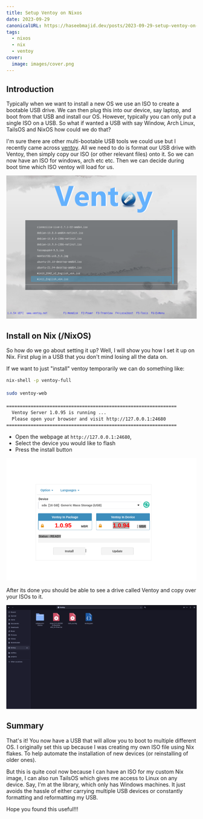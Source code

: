 ```yaml
---
title: Setup Ventoy on Nixos
date: 2023-09-29
canonicalURL: https://haseebmajid.dev/posts/2023-09-29-setup-ventoy-on-nixos
tags:
  - nixos
  - nix
  - ventoy
cover:
  image: images/cover.png
---
```


## Introduction

Typically when we want to install a new OS we use an ISO to create a bootable USB drive. We can then plug this into
our device, say laptop, and boot from that USB and install our OS. However, typically you can only put a single ISO on
a USB. So what if wanted a USB with say Window, Arch Linux, TailsOS and NixOS how could we do that?

I'm sure there are other multi-bootable USB tools we could use but I recently came across [ventoy](https://www.ventoy.net/).
All we need to do is format our USB drive with Ventoy, then simply copy our ISO (or other relevant files) onto it.
So we can now have an ISO for windows, arch etc etc. Then we can decide during boot time which ISO ventoy will load
for us.

![Boot](images/boot.png)

## Install on Nix (/NixOS)

So how do we go about setting it up? Well, I will show you how I set it up on Nix. First plug in a USB that you don't
mind losing all the data on.

If we want to just "install" ventoy temporarily we can do something like:

```bash
nix-shell -p ventoy-full

sudo ventoy-web

===============================================================
  Ventoy Server 1.0.95 is running ...
  Please open your browser and visit http://127.0.0.1:24680
===============================================================
```

- Open the webpage at `http://127.0.0.1:24680`,
- Select the device you would like to flash
- Press the install button

![Ventoy Web](images/web.png)

After its done you should be able to see a drive called Ventoy and copy over your ISOs to it.

![Copy ISOs to Ventoy](images/files.png)

## Summary

That's it! You now have a USB that will allow you to boot to multiple different OS. I originally set this up because
I was creating my own ISO file using Nix flakes. To help automate the installation of new devices (or reinstalling of older ones).

But this is quite cool now because I can have an ISO for my custom Nix image, I can also run TailsOS which gives me
access to Linux on any device. Say, I'm at the library, which only has Windows machines. It just avoids the hassle of
either carrying multiple USB devices or constantly formatting and reformatting my USB.

Hope you found this useful!!!
